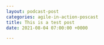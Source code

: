 ```yaml
---
layout: podcast-post
categories: agile-in-action-poscast
title: This is a test post
date: 2021-08-04 07:00:00 +0000

---
```

